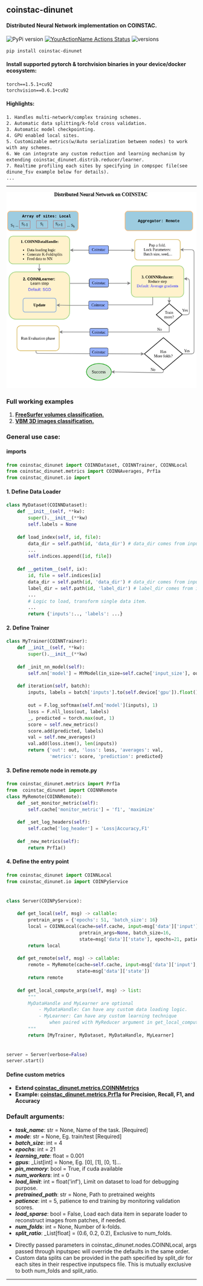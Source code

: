 ## coinstac-dinunet
#### Distributed Neural Network implementation  on COINSTAC.

![PyPi version](https://img.shields.io/pypi/v/coinstac-dinunet)
[![YourActionName Actions Status](https://github.com/trendscenter/coinstac-dinunet/workflows/build/badge.svg)](https://github.com/trendscenter/coinstac-dinunet/actions)
![versions](https://img.shields.io/pypi/pyversions/pybadges.svg)

```
pip install coinstac-dinunet
```
#### Install supported pytorch & torchvision binaries in your device/docker ecosystem:
```
torch==1.5.1+cu92
torchvision==0.6.1+cu92
```

#### Highlights:
```
1. Handles multi-network/complex training schemes.
2. Automatic data splitting/k-fold cross validation.
3. Automatic model checkpointing.
4. GPU enabled local sites.
5. Customizable metrics(w/Auto serialization between nodes) to work with any schemes.
6. We can integrate any custom reduction and learning mechanism by extending coinstac_dinunet.distrib.reducer/learner.
7. Realtime profiling each sites by specifying in compspec file(see dinune_fsv example below for details). 
...
```


<hr />

![DINUNET](assets/dinunet.png)


### Full working examples
1. **[FreeSurfer volumes classification.](https://github.com/trendscenter/dinunet_fsv/)**
2. **[VBM 3D images classification.](https://github.com/trendscenter/dinunet_vbm)**
### General use case:
#### imports
```python
from coinstac_dinunet import COINNDataset, COINNTrainer, COINNLocal
from coinstac_dinunet.metrics import COINNAverages, Prf1a
from coinstac_dinunet.io import 
```

#### 1. Define Data Loader
```python
class MyDataset(COINNDataset):
    def __init__(self, **kw):
        super().__init__(**kw)
        self.labels = None

    def load_index(self, id, file):
        data_dir = self.path(id, 'data_dir') # data_dir comes from inputspecs.json
        ...
        self.indices.append([id, file])

    def __getitem__(self, ix):
        id, file = self.indices[ix]
        data_dir = self.path(id, 'data_dir') # data_dir comes from inputspecs.json
        label_dir = self.path(id, 'label_dir') # label_dir comes from inputspecs.json
        ...
        # Logic to load, transform single data item.
        ...
        return {'inputs':.., 'labels': ...}
```

#### 2. Define Trainer
```python
class MyTrainer(COINNTrainer):
    def __init__(self, **kw):
        super().__init__(**kw)

    def _init_nn_model(self):
        self.nn['model'] = MYModel(in_size=self.cache['input_size'], out_size=self.cache['num_class'])

    def iteration(self, batch):
        inputs, labels = batch['inputs'].to(self.device['gpu']).float(), batch['labels'].to(self.device['gpu']).long()

        out = F.log_softmax(self.nn['model'](inputs), 1)
        loss = F.nll_loss(out, labels)
        _, predicted = torch.max(out, 1)
        score = self.new_metrics()
        score.add(predicted, labels)
        val = self.new_averages()
        val.add(loss.item(), len(inputs))
        return {'out': out, 'loss': loss, 'averages': val,
                'metrics': score, 'prediction': predicted}
```

#### 3. Define remote node in remote.py

```python
from coinstac_dinunet.metrics import Prf1a
from  coinstac_dinunet import COINNRemote
class MyRemote(COINNRemote):
    def _set_monitor_metric(self):
        self.cache['monitor_metric'] = 'f1', 'maximize'

    def _set_log_headers(self):
        self.cache['log_header'] = 'Loss|Accuracy,F1'

    def _new_metrics(self):
        return Prf1a()
```
#### 4. Define the entry point
```python
from coinstac_dinunet import COINNLocal
from coinstac_dinunet.io import COINPyService


class Server(COINPyService):

    def get_local(self, msg) -> callable:
        pretrain_args = {'epochs': 51, 'batch_size': 16}
        local = COINNLocal(cache=self.cache, input=msg['data']['input'],
                           pretrain_args=None, batch_size=16,
                           state=msg['data']['state'], epochs=21, patience=21, task_id='fsv_quick')
        return local

    def get_remote(self, msg) -> callable:
        remote = MyRemote(cache=self.cache, input=msg['data']['input'],
                          state=msg['data']['state'])
        return remote

    def get_local_compute_args(self, msg) -> list:
        """
        MyDataHandle and MyLearner are optional
            - MyDataHandle: Can have any custom data loading logic.
            - MyLearner: Can have any custom learning technique 
                when paired with MyReducer argument in get_local_compute_args.
        """
        return [MyTrainer, MyDataset, MyDataHandle, MyLearner]


server = Server(verbose=False)
server.start()

```

#### Define custom metrics

- **Extend [coinstac_dinunet.metrics.COINNMetrics](https://github.com/trendscenter/coinstac-dinunet/blob/main/coinstac_dinunet/metrics/metrics.py)**
- **Example: [coinstac_dinunet.metrics.Prf1a](https://github.com/trendscenter/coinstac-dinunet/blob/main/coinstac_dinunet/metrics/metrics.py) for Precision, Recall, F1, and Accuracy**


### Default arguments:
* ***task_name***: str = None, Name of the task. [Required]
* ***mode***: str = None, Eg. train/test [Required]
* ***batch_size***: int = 4 
* ***epochs***: int = 21
* ***learning_rate***: float = 0.001
* ***gpus***: _List[int] = None, Eg. [0], [1], [0, 1]...
* ***pin_memory***: bool = True, if cuda available
* ***num_workers***: int = 0
* ***load_limit***: int = float('inf'), Limit on dataset to load for debugging purpose.
* ***pretrained_path***: str = None, Path to pretrained weights
* ***patience***: int = 5, patience to end training by monitoring validation scores.
* ***load_sparse***: bool = False, Load each data item in separate loader to reconstruct images from patches, if needed.
* ***num_folds***: int = None, Number of k-folds. 
* ***split_ratio***: _List[float] = (0.6, 0.2, 0.2), Exclusive to num_folds. 
  
- Directly passed parameters in coinstac_dinunet.nodes.COINNLocal, args passed through inputspec will override the defaults in the same order.
- Custom data splits can be provided in the path specified by split_dir for each sites in their respective inputspecs file. This is mutually exclusive to both num_folds and split_ratio.

<hr >


